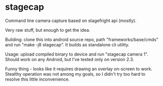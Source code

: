 # stagecap
Command line camera capture based on stagefright api (mostly).

Very raw stuff, but enough to get the idea.

Building: clone this into android source repo, path "frameworks/base/cmds" and run "make -j8 stagecap". It builds as standalone cli utility.

Usage: upload compiled binary to device and run "stagecap camera 1". Should work on any Android, but I've tested only on version 2.3.

Funny thing - looks like it requires drawing an overlay on-screen to work. Stealthy operation was not among my goals, so I didn't try too hard to resolve this little inconvenience.
